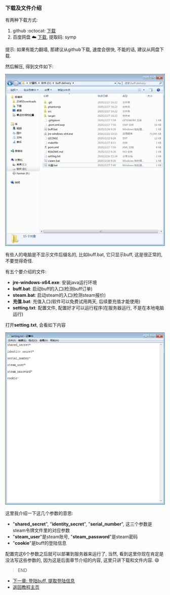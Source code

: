 ### 下载及文件介绍
有两种下载方式:
1. github :octocat: [下载](https://github.com/farmer-person/buff-delivery/archive/20.02.27.zip)
2. 百度网盘 :cloud: [下载](https://pan.baidu.com/s/1BkcDF4YL5ewd3jdOuxURRg), 提取码: symp

提示: 如果有能力翻墙, 那建议从github下载, 速度会很快, 不能的话, 建议从网盘下载.

然后解压, 得到文件如下:

![](https://github.com/farmer-person/pictures/blob/master/buff-delivery/1.png)

有些人的电脑是不显示文件后缀名的, 比如buff.bat, 它只显示buff, 这是很正常的, 不要觉得奇怪.

有五个要介绍的文件:
- **jre-windows-x64.exe**: 安装java运行环境
- **buff.bat**: 启动buff的入口(检测buff订单)
- **steam.bat**: 启动steam的入口(检测steam报价)
- **充值.bat**: 充值入口(软件可以免费试用两天, 后续要充值才能使用)
- **setting.txt**: 配置文件, 配置好才可以运行程序(在服务器运行, 不是在本地电脑运行)

打开**setting.txt**, 会看如下内容

![](https://github.com/farmer-person/pictures/blob/master/buff-delivery/2.png)

这里我介绍一下这几个参数的意思:
- "**shared_secret**", "**identity_secret**", "**serial_number**", 这三个参数是steam令牌文件里的对应参数
- "**steam_user**"是steam账号, "**steam_password**"是steam密码
- "**cookie**"是buff的登陆信息

配置完这6个参数之后就可以部署到服务器来运行了, 当然, 看到这里你现在肯定是没法写这些参数的, 因为这是后面章节介绍的内容, 这里只讲下载和文件内容. :smile:

> END

- [下一章: 登陆buff, 提取登陆信息](./buff.md)
- [返回教程主页](./index.md)
